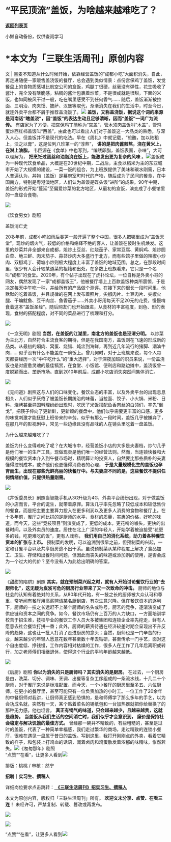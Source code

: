 # “平民顶流”盖饭，为啥越来越难吃了？

[**返回列表页**](/gzh/三联生活周刊)

小懒自动备份，仅供查阅学习

# ***本文为「三联生活周刊」原创内容**

文 |
黑麦不知道从什么时候开始，依靠经营盖饭的“成都小吃”大面积消失，自此，再走进随便一家贩售盖浇饭的餐厅，总会遇到类似情景：点份宫保鸡丁盖饭，发觉餐盘上的食物质感堪比航空公司的盒饭，鸡腿丁很硬，丝毫没有弹性，花生吸收了酱汁，完全没有酥脆感，粘稠的酱汁包裹着炒菜，不是很咸就是很甜，下面的米饭，也如同被风干过一般，吃在嘴里感受不到任何香气……
随后，盖饭渐渐被拉面、三明治、肉夹馍、披萨、汉堡等取代，渐渐消失在我们的生活中，时至今日，就连外卖平台都不屑于推荐盖浇饭了。![](https://mmbiz.qpic.cn/mmbiz_gif/c2Sib3Mp7pOMicxfwk4UrR4scGEJnMcDMf75xYjrQcQnpicVBctDbAARt4JqicbUjYw5GdmCd0fodepCNPyxeoVnBw/640?wx_fmt=gif&from;=appmsg)
**盖饭，又称盖浇饭，据说这个词的来源是河南话“瞎盖浇”，因“盖饭”的表达生动且足够清晰，因而“盖饭”一词广为流传。**
有店家为了方便，把宫保鸡丁简称为“宫盖”，管木须肉盖饭叫“木盖”，管鸡蛋炒西红柿盖饭叫“西盖”，由此也可以看出人们对于盖饭这一大品类的熟悉，与深入人心。但盖饭并不是现代的吃法。早在《周礼》中就记载，“煎醢，加以陆稻上，沃之以膏”，这是位列八珍第一的“淳熬”，
**讲的是把肉酱煎熬，浇在黄米上，在淋上油脂。** 韦巨源在《食单》中也写到，“编缕卵脂，盖饭表面，杂味”，大可以理解为，
**把烹饪过蛋丝和油脂浇在饭上，能激发出更为复杂的风味**
。![](https://mmbiz.qpic.cn/mmbiz_gif/c2Sib3Mp7pOMicxfwk4UrR4scGEJnMcDMfQrIkrnhy5mwMIK8UtUN8HG7u30kZsZgfeU9ibvh0fuVwRkibUXmVDAlg/640?wx_fmt=gif&from;=appmsg)盖饭成为一种现代饮食单品，大概是在20世纪中期，二战后，主食以稻米为主的东亚城市开始了大规模的建设，一菜一饭的组合，为上班族提供了美味和碳水刚需，日本人普遍认为，丼物（盖饭）是幕府室町时代的产物，随后成为了民间的餐食，在中国南方，特别是粤港澳地区，人们认为盖饭是碟头饭“进阶”的成果。90年中期，盖饭的形式开始“蔓延”至偏爱炒菜的北方地区，从最初的盒饭，演变成了小餐馆里的一盘综合食物。

![](https://mmbiz.qpic.cn/sz_mmbiz_jpg/mscgUN7TcTK8UfboTAtzvllgfDGnWLhTMdnibNwcslDFkrib3r9HRQJCiaThniad3VAG6WdtazSCI0yxwVLdaJgJeA/640?wx_fmt=jpeg&from;=appmsg)

《饮食男女》剧照

盖饭消亡史

20多年前，成都小吃如雨后春笋一般开遍了整个中国，很多人把哪里成为“盖饭天堂”，现炒的烟火气，较低的价格和络绎不绝的客人，让盖饭在彼时生机焕发。这里的炒菜并非全部来自成都，炝炒土豆丝、红烧茄子、家常豆腐、黄焖鸡、炝炒圆白菜、地三鲜、肉末茄子、蒜苔炒肉大多盛行于北方，而有些馆子里做的辣椒小炒肉、双椒鸡丁、荷塘小炒则极大程度上丰富了盖饭的地域范围。总之，在那段时间里，很少有人会计较某道菜的祖籍和出处，在多数上班族看来，它只是一个名叫“成都”的食堂。2020年，有个帖子出现在了虎扑论坛，一位自称是外卖小哥的网友，偶然发现了一家“成都盖饭王”，他被餐厅墙上上百款盖饭种类所震惊，于是决定每天中午吃一种，并给所有的产品做个测评。在接下来的很长一段时间里，他默默的吃着盖饭，并且规律的在网上发布着照片，尖椒肉片、土豆肉片、尖椒火腿、干煸鱿鱼、豆干肉丝、鱼香茄子……外卖小哥用每天不足20元的花费，慢慢啃食着这本“盖饭圣经”。随后网友们也开始跟进，从食材的丰富程度，到色、形的表现，食材的搭配程度，对不同的菜品进行了梳理和打分。

![](https://mmbiz.qpic.cn/sz_mmbiz_jpg/mscgUN7TcTK8UfboTAtzvllgfDGnWLhT2xH6v8mhGdM3hm6mvvRXice5S5ATiaGI0ftD1GRVgc3sXibWs62icZEqyg/640?wx_fmt=jpeg&from;=appmsg)

《一念无明》剧照 **当然，在盖饭的江湖里，南北方的盖饭也是泾渭分明。**
以炒菜为主北方，自然符合主流食客的期待，但是在我国南方，盖饭则在飞速的形成新的品类。从最初的焖肉、窝蛋、烧腊、炖盅到海鲜，再到近几年流行的猪脚、潮汕牛肉……
似乎没有什么不能盖在一碗饭上。曾几何时，对于上班族来说，每个人每天都要经历一次“中午吃什么”的“重大选择”，对于深夜加班的职员来说，一份盖浇饭也是对疲惫灵魂的最佳犒赏，在食堂、小饭馆、便利店和路边摊中，盖浇饭曾一度脱颖而出，垄断市场。直到2010年前后，成都小吃店消失突然间集体消亡。

![](https://mmbiz.qpic.cn/sz_mmbiz_jpg/mscgUN7TcTK8UfboTAtzvllgfDGnWLhTL0JibRQQb3LA5bdE4h0ibMwGa8KL1tdBKhJC17TJOKBTyagYscyzzvWA/640?wx_fmt=jpeg&from;=appmsg)

《无间道》剧照这与人们的口味变化，餐饮业态的丰富，以及外卖平台的出现息息相关，人们似乎厌倦了被盖饭长期统治的味蕾，当拉面、饺子、小火锅、米粉、日料、烧烤甚至异国料理纷纷出现时，吃厌了米饭搭配鱼香肉丝的白领们，率先“倒戈”，把筷子伸向了更新鲜，更新颖的餐盘中，他们似乎需要更丰富的口感，更多的味觉刺激才能抚慰上班带来的辛劳。似乎有那么一段时间，盖饭几乎被嫌弃了，在那几年的影视剧中，常见一些边缘且没有品味的人在镜头里吃着一盘盖饭。

为什么越来越难吃了？

盖饭为什么变得难吃了呢？在大城市中，经营盖饭小店的大多是夫妻档，炒勺几乎是他们唯一的生产工具，现做现卖是他们唯一的经营法则。然而，当连锁快餐和大规模的餐饮资本介入到午餐市场时，精明算计的投资人，自然要比那些质朴的夫妻懂得控制成本，或许他们也更懂得消费者的心理，
**于是大量规模化生的盖饭也孕育而生，出现在那些光鲜亮丽的快餐厅中。与夫妻店不同的是，这些餐饮不提供任何情绪价值，只提供热量刚需。**

![](https://mmbiz.qpic.cn/sz_mmbiz_jpg/mscgUN7TcTK8UfboTAtzvllgfDGnWLhTPnF67dIDaCibPlcgicBNgVkLdhF5p7Ybnfks6xwclHrDtn0ODhbx75gg/640?wx_fmt=jpeg&from;=appmsg)

《丼饭委员长》剧照当智能手机从3G升级为4G，外卖平台纷纷出现，对于做盖饭的小店而言，平台的诞生，就带着原罪。算法几乎率先忽略了较低成本和较低售价的餐食，而是把主要主要算力投入在更多利润以及更多人消费的食物和餐厅上。在十多年前，餐厅之间比拼的是厨师的水平，食材的质量，实惠的价格，好吃的味道，而今天，这些“竞技项目”则演变成了，更低的成本，更花哨的噱头，更快的出餐时间，以及外卖员的速度。居住在北上广深的年轻人，开始学着被迫接受“花更多的钱，吃更难吃的饭”，更有人戏称，
**我们用自己的消化系统，助力着各种餐饮资本的扩张与上市。**
预制菜的发明，可以追溯到很早之前，但预制菜的兴起，一定和订餐平台以及共享厨房逃不出干系。虽说预制菜从某种程度上解决了食品加工、卫生、存储和出餐时间问题，但因此而丧失的味道或添加剂的使用，是否会成为一个过大的代价？至今没有人为此给出明确的答案。

![](https://mmbiz.qpic.cn/sz_mmbiz_jpg/mscgUN7TcTK8UfboTAtzvllgfDGnWLhTibm6EEhXm2iaT5CgK4jZpTaorqGlmRPPo5icWhfqrCwiaficSWGb74sot2A/640?wx_fmt=jpeg&from;=appmsg)

《甜甜的陷阱》剧照 **其实，就在预制菜兴起之时，就有人开始讨论餐饮行业的“去厨师化”，这无疑为岌岌可危的厨房行业带来了又一次致命的冲击。**
厨师的地位与社会的认知有着绝对的关系，从80年代开始，有一技之长的厨师被大众认可和尊重，常听闻有餐厅用高薪聘请某名厨到店，有次生意兴隆。但在餐饮资本的逐利下，厨师的一技之长远赶不上某个厨师的名头或称号，厨艺的竞争，逐渐演变成了供应链和资本之间的竞争。如今，餐饮市场仍有上百万的人力缺口，一方面培训学校苦于招生难，技校毕业的餐饮工作人员大多被集团和连锁企业率先挖走，鲜有人愿意去社会餐饮打拼一番；此外，厨师的薪资待遇在经济较差时期会呈现出不升反降的趋势，这也让一批人打消了走进厨房的念头；当然，厨师也是一门辛苦的行业，越来越少的年轻人愿意花数年甚至数十年去钻研，甚至传承一门手艺，面对这个自由度低、挣钱慢，工作内容相对枯燥的工作，很多人在工作了几年后离职或转行，加之老师傅们相继退休，使得这个行业的平均年龄越来越低。

![](https://mmbiz.qpic.cn/sz_mmbiz_jpg/mscgUN7TcTK8UfboTAtzvllgfDGnWLhTia881WflksdQfRXbibPf2X21X3cCXO7XEnaD7ucibFwD8zmlYyib74m7ZA/640?wx_fmt=jpeg&from;=appmsg)

《后厨》剧照 **你以为消失的只是厨师吗？其实消失的是厨房。**
在过去，一个厨房是由，洗菜、切分、调味、烹调、出餐等复杂工序组成的一条流水线，十几二十个厨师，对于餐厅来说是标准配置，而今天，一个小餐厅的厨房里至多五、六位厨师，在更小的餐厅里，甚至可能只有一位负责加热的小时工。一位工作了20余年的中餐厨师对我讲，让厨师真正感到恐惧的，是和师傅学了那么多年的手艺，以为会功成名就，突然有一天，某个贴着菜名的锡纸包和一台加热器就把你给替换了的那种无力感。他也坦言，
**真正有锅气的味道，只会越来越少，且越来越贵，这就是趋势。** **当盖饭从我们生活的空间消亡时，我们似乎才会意识到，**
**廉价是保持社会稳定与解决饥饿的最佳方式。**
曾经那一碗并不精致的，有些粗糙的，甚至是过时的盖饭，代表了一种简单幸福感，我们走过繁华的商场，走过精致的连锁小餐厅，很难在遇见一盘属于昔日的盖饭。写到这里，我打开刚刚点的外卖，看着它精致的样子，和包装上打鸡血的话语，闻着卤肉和鸡蛋散发着浓郁的味精味，怅然若失。![](https://mmbiz.qpic.cn/mmbiz_jpg/c2Sib3Mp7pOMicxfwk4UrR4scGEJnMcDMfmxZgv3W19MQp5s1KMMd3GQhDX8SOP3FRISNBZQhK3H53bPhy7WjVpA/640?wx_fmt=jpeg&from;=appmsg)《匆匆那年》剧照  
“点赞”“在看”，让更多人看到![](https://mmbiz.qpic.cn/mmbiz_gif/c2Sib3Mp7pON9hkSZwdTibRHNZSMPyiapUCHJwlyoZVBC3SfmPmF0VKjkm3NiaToQloHFJ6icyicqZnqgXp6pSQJt5gg/640?wx_fmt=gif&from;=appmsg&wxfrom;=5&wx;_lazy=1&tp;=webp)  
  
  
  
  
  

排版：桃桃 / 审核：然宁

  
 **招聘｜实习生、撰稿人**  

详细岗位要求点击跳转：[
**《三联生活周刊》招实习生、撰稿人**](http://mp.weixin.qq.com/s?__biz=MTc5MTU3NTYyMQ==&mid=2651136871&idx=3&sn=f1c0777fe9d31881e5dfca68ebc2937f&chksm=5907324d6e70bb5b3546dfe1c7b31b5fe05664bebbf36356ba9a1a352e0678444cad62875ad4&scene=21#wechat_redirect)

本文为原创内容，版权归「三联生活周刊」所有。 **欢迎文末分享、点赞、在看三连！** 未经许可，严禁复制、转载、篡改或再发布。  

![](https://mmbiz.qpic.cn/sz_mmbiz_png/Gg7Qtoh7Aic9ZTmAdCc80b4nD7xicgPt86k1kgpU51hWCHjV92ryhVW35PLCvLhxLw9XDhXjgeDyZhHSx5EbRcfg/640?wx_fmt=other&wxfrom;=5&wx;_lazy=1&wx;_co=1&retryload;=1&tp;=webp)

  
[![](https://mmbiz.qpic.cn/mmbiz_jpg/c2Sib3Mp7pOOscRuZrCibCxsE1u7UtPialkZVdnsVfBBVIibicXz2dOryRyANicobSjntgBDLQWwVDLqIjZ68BicsnwDQ/640?wx_fmt=other&from;=appmsg&wxfrom;=5&wx;_lazy=1&wx;_co=1&tp;=webp)]()  
  
“点赞”“在看”，让更多人看到![](https://mmbiz.qpic.cn/mmbiz_gif/c2Sib3Mp7pON9hkSZwdTibRHNZSMPyiapUCHJwlyoZVBC3SfmPmF0VKjkm3NiaToQloHFJ6icyicqZnqgXp6pSQJt5gg/640?wx_fmt=gif&from;=appmsg&wxfrom;=5&wx;_lazy=1&tp;=webp)

